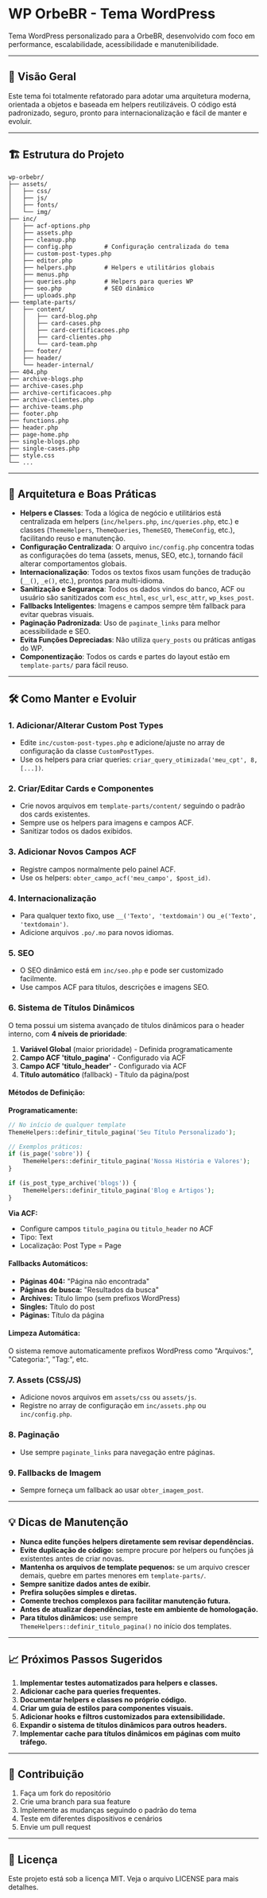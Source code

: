 # WP OrbeBR - Tema WordPress

Tema WordPress personalizado para a OrbeBR, desenvolvido com foco em performance, escalabilidade, acessibilidade e manutenibilidade.

---

## 🚀 Visão Geral

Este tema foi totalmente refatorado para adotar uma arquitetura moderna, orientada a objetos e baseada em helpers reutilizáveis. O código está padronizado, seguro, pronto para internacionalização e fácil de manter e evoluir.

---

## 🏗️ Estrutura do Projeto

```
wp-orbebr/
├── assets/
│   ├── css/
│   ├── js/
│   ├── fonts/
│   └── img/
├── inc/
│   ├── acf-options.php
│   ├── assets.php
│   ├── cleanup.php
│   ├── config.php         # Configuração centralizada do tema
│   ├── custom-post-types.php
│   ├── editor.php
│   ├── helpers.php        # Helpers e utilitários globais
│   ├── menus.php
│   ├── queries.php        # Helpers para queries WP
│   ├── seo.php            # SEO dinâmico
│   ├── uploads.php
├── template-parts/
│   ├── content/
│   │   ├── card-blog.php
│   │   ├── card-cases.php
│   │   ├── card-certificacoes.php
│   │   ├── card-clientes.php
│   │   └── card-team.php
│   ├── footer/
│   ├── header/
│   └── header-internal/
├── 404.php
├── archive-blogs.php
├── archive-cases.php
├── archive-certificacoes.php
├── archive-clientes.php
├── archive-teams.php
├── footer.php
├── functions.php
├── header.php
├── page-home.php
├── single-blogs.php
├── single-cases.php
├── style.css
└── ...
```

---

## 🧩 Arquitetura e Boas Práticas

- **Helpers e Classes**: Toda a lógica de negócio e utilitários está centralizada em helpers (`inc/helpers.php`, `inc/queries.php`, etc.) e classes (`ThemeHelpers`, `ThemeQueries`, `ThemeSEO`, `ThemeConfig`, etc.), facilitando reuso e manutenção.
- **Configuração Centralizada**: O arquivo `inc/config.php` concentra todas as configurações do tema (assets, menus, SEO, etc.), tornando fácil alterar comportamentos globais.
- **Internacionalização**: Todos os textos fixos usam funções de tradução (`__()`, `_e()`, etc.), prontos para multi-idioma.
- **Sanitização e Segurança**: Todos os dados vindos do banco, ACF ou usuário são sanitizados com `esc_html`, `esc_url`, `esc_attr`, `wp_kses_post`.
- **Fallbacks Inteligentes**: Imagens e campos sempre têm fallback para evitar quebras visuais.
- **Paginação Padronizada**: Uso de `paginate_links` para melhor acessibilidade e SEO.
- **Evita Funções Depreciadas**: Não utiliza `query_posts` ou práticas antigas do WP.
- **Componentização**: Todos os cards e partes do layout estão em `template-parts/` para fácil reuso.

---

## 🛠️ Como Manter e Evoluir

### 1. **Adicionar/Alterar Custom Post Types**

- Edite `inc/custom-post-types.php` e adicione/ajuste no array de configuração da classe `CustomPostTypes`.
- Use os helpers para criar queries: `criar_query_otimizada('meu_cpt', 8, [...])`.

### 2. **Criar/Editar Cards e Componentes**

- Crie novos arquivos em `template-parts/content/` seguindo o padrão dos cards existentes.
- Sempre use os helpers para imagens e campos ACF.
- Sanitizar todos os dados exibidos.

### 3. **Adicionar Novos Campos ACF**

- Registre campos normalmente pelo painel ACF.
- Use os helpers: `obter_campo_acf('meu_campo', $post_id)`.

### 4. **Internacionalização**

- Para qualquer texto fixo, use `__('Texto', 'textdomain')` ou `_e('Texto', 'textdomain')`.
- Adicione arquivos `.po/.mo` para novos idiomas.

### 5. **SEO**

- O SEO dinâmico está em `inc/seo.php` e pode ser customizado facilmente.
- Use campos ACF para títulos, descrições e imagens SEO.

### 6. **Sistema de Títulos Dinâmicos**

O tema possui um sistema avançado de títulos dinâmicos para o header interno, com **4 níveis de prioridade**:

1. **Variável Global** (maior prioridade) - Definida programaticamente
2. **Campo ACF 'titulo_pagina'** - Configurado via ACF
3. **Campo ACF 'titulo_header'** - Configurado via ACF
4. **Título automático** (fallback) - Título da página/post

#### Métodos de Definição:

**Programaticamente:**

```php
// No início de qualquer template
ThemeHelpers::definir_titulo_pagina('Seu Título Personalizado');

// Exemplos práticos:
if (is_page('sobre')) {
    ThemeHelpers::definir_titulo_pagina('Nossa História e Valores');
}

if (is_post_type_archive('blogs')) {
    ThemeHelpers::definir_titulo_pagina('Blog e Artigos');
}
```

**Via ACF:**

- Configure campos `titulo_pagina` ou `titulo_header` no ACF
- Tipo: Text
- Localização: Post Type = Page

#### Fallbacks Automáticos:

- **Páginas 404:** "Página não encontrada"
- **Páginas de busca:** "Resultados da busca"
- **Archives:** Título limpo (sem prefixos WordPress)
- **Singles:** Título do post
- **Páginas:** Título da página

#### Limpeza Automática:

O sistema remove automaticamente prefixos WordPress como "Arquivos:", "Categoria:", "Tag:", etc.

### 7. **Assets (CSS/JS)**

- Adicione novos arquivos em `assets/css` ou `assets/js`.
- Registre no array de configuração em `inc/assets.php` ou `inc/config.php`.

### 8. **Paginação**

- Use sempre `paginate_links` para navegação entre páginas.

### 9. **Fallbacks de Imagem**

- Sempre forneça um fallback ao usar `obter_imagem_post`.

---

## 💡 Dicas de Manutenção

- **Nunca edite funções helpers diretamente sem revisar dependências.**
- **Evite duplicação de código:** sempre procure por helpers ou funções já existentes antes de criar novas.
- **Mantenha os arquivos de template pequenos:** se um arquivo crescer demais, quebre em partes menores em `template-parts/`.
- **Sempre sanitize dados antes de exibir.**
- **Prefira soluções simples e diretas.**
- **Comente trechos complexos para facilitar manutenção futura.**
- **Antes de atualizar dependências, teste em ambiente de homologação.**
- **Para títulos dinâmicos:** use sempre `ThemeHelpers::definir_titulo_pagina()` no início dos templates.

---

## 📈 Próximos Passos Sugeridos

1. **Implementar testes automatizados para helpers e classes.**
2. **Adicionar cache para queries frequentes.**
3. **Documentar helpers e classes no próprio código.**
4. **Criar um guia de estilos para componentes visuais.**
5. **Adicionar hooks e filtros customizados para extensibilidade.**
6. **Expandir o sistema de títulos dinâmicos para outros headers.**
7. **Implementar cache para títulos dinâmicos em páginas com muito tráfego.**

---

## 🤝 Contribuição

1. Faça um fork do repositório
2. Crie uma branch para sua feature
3. Implemente as mudanças seguindo o padrão do tema
4. Teste em diferentes dispositivos e cenários
5. Envie um pull request

---

## 📄 Licença

Este projeto está sob a licença MIT. Veja o arquivo LICENSE para mais detalhes.
